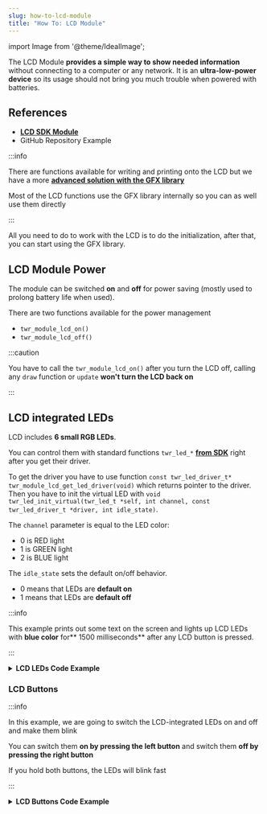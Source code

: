 ```yaml
---
slug: how-to-lcd-module
title: "How To: LCD Module"
---
```

import Image from '@theme/IdealImage';

The LCD Module **provides a simple way to show needed information** without connecting to a computer or any network. It is an **ultra-low-power device** so its usage should not bring you much trouble when powered with batteries.

## References
- [**LCD SDK Module**](https://sdk.hardwario.com/group__twr__module__lcd.html)
- GitHub Repository Example

:::info

There are functions available for writing and printing onto the LCD but we have a more [**advanced solution with the GFX library**](./graphics-library.md)

Most of the LCD functions use the GFX library internally so you can as well use them directly

:::

All you need to do to work with the LCD is to do the initialization, after that, you can start using the GFX library.

## LCD Module Power
The module can be switched **on** and **off** for power saving (mostly used to prolong battery life when used).

There are two functions available for the power management
- `twr_module_lcd_on()`
- `twr_module_lcd_off()`

:::caution

You have to call the `twr_module_lcd_on()` after you turn the LCD off, calling any `draw` function or `update` **won't turn the LCD back on**

:::


## LCD integrated LEDs

LCD includes **6 small RGB LEDs**.

You can control them with standard functions `twr_led_*` [**from SDK**](./led-control.md) right after you get their driver.

To get the driver you have to use function `const twr_led_driver_t* twr_module_lcd_get_led_driver(void)` which returns pointer to the driver. Then you have to init the virtual LED with `void twr_led_init_virtual(twr_led_t *self, int channel, const twr_led_driver_t *driver, int idle_state)`.

The `channel` parameter is equal to the LED color:

- 0 is RED light
- 1 is GREEN light
- 2 is BLUE light

The `idle_state` sets the default on/off behavior.

- 0 means that LEDs are **default on**
- 1 means that LEDs are **default off**

:::info

This example prints out some text on the screen and lights up LCD LEDs with **blue color** for** 1500 milliseconds** after any LCD button is pressed.

:::

<details><summary><b>LCD LEDs Code Example</b></summary>
<p>

  ```c showLineNumbers
  #include <application.h>

  twr_button_t button;
  twr_led_t lcdLed;

  twr_gfx_t *pgfx;

  void button_event_handler(twr_button_t *self, twr_button_event_t event, void *event_param)
  {
      (void) self;
      (void) event_param;

      if (event == TWR_BUTTON_EVENT_PRESS)
      {
          twr_led_pulse(&lcdLed, 1500);

          char hello[6] = "Hello";
          twr_gfx_draw_string(pgfx, 10, 5, hello, true);
          twr_gfx_draw_line(pgfx, 0, 21, 128, 23, true);

          twr_gfx_update(pgfx);
      }
  }

  void application_init(void)
  {
      twr_button_init(&button, TWR_GPIO_BUTTON, TWR_GPIO_PULL_DOWN, false);
      twr_button_set_event_handler(&button, button_event_handler, NULL);

      const twr_led_driver_t* driver = twr_module_lcd_get_led_driver();
      twr_led_init_virtual(&lcdLed, TWR_MODULE_LCD_LED_BLUE, driver, 1);

      twr_module_lcd_init();
      pgfx = twr_module_lcd_get_gfx();
      twr_gfx_set_font(pgfx, &twr_font_ubuntu_15);
  }
  ```

</p>
</details>

### LCD Buttons

:::info

In this example, we are going to switch the LCD-integrated LEDs on and off and make them blink

You can switch them **on by pressing the left button** and switch them **off by pressing the right button**

If you hold both buttons, the LEDs will blink fast

:::

<details><summary><b>LCD Buttons Code Example</b></summary>
<p>

  ```c showLineNumbers
  #include <application.h>

  twr_led_t lcdLed;

  void lcd_event_handler(twr_module_lcd_event_t event, void *param)
  {
      (void) param;

      if (event == TWR_MODULE_LCD_EVENT_LEFT_CLICK)
      {
          twr_led_set_mode(&lcdLed, TWR_LED_MODE_ON);
      }
      else if (event == TWR_MODULE_LCD_EVENT_RIGHT_CLICK)
      {
        twr_led_set_mode(&lcdLed, TWR_LED_MODE_OFF);
      }
      else if (event == TWR_MODULE_LCD_EVENT_BOTH_HOLD)
      {
          twr_led_set_mode(&lcdLed, TWR_LED_MODE_BLINK_FAST);
      }
  }

  void application_init(void)
  {
      const twr_led_driver_t* driver = twr_module_lcd_get_led_driver();
      twr_led_init_virtual(&lcdLed, 2, driver, 1);

      twr_led_set_mode(&lcdLed, TWR_LED_MODE_OFF);
      twr_led_pulse(&lcdLed, 1000);

      twr_module_lcd_init();
      twr_module_lcd_set_event_handler(lcd_event_handler, NULL);
  }
  ```

</p>
</details>
